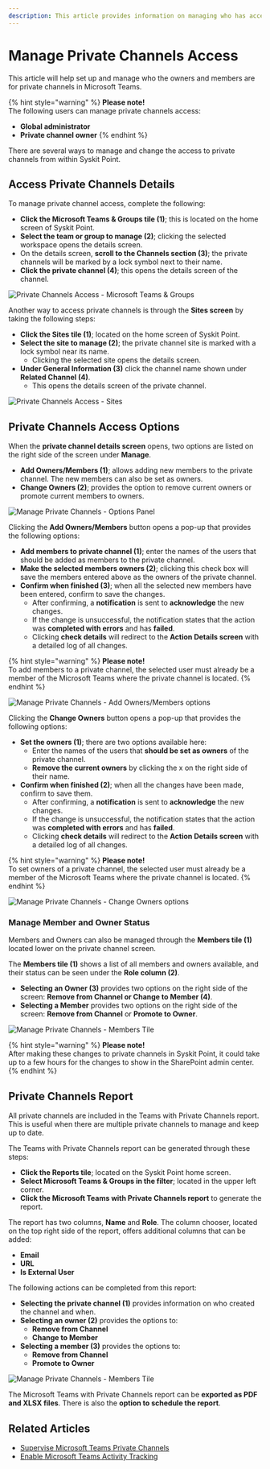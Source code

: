 ```yaml
---
description: This article provides information on managing who has access or is an owner of private channels in Microsoft Teams.
---
```


# Manage Private Channels Access

This article will help set up and manage who the owners and members are for private channels in Microsoft Teams. 

{% hint style="warning" %}
**Please note!**  
The following users can manage private channels access:
  * **Global administrator**
  * **Private channel owner**
{% endhint %}

There are several ways to manage and change the access to private channels from within Syskit Point.

## Access Private Channels Details 

To manage private channel access, complete the following: 

* **Click the Microsoft Teams & Groups tile (1)**; this is located on the home screen of Syskit Point. 
* **Select the team or group to manage (2)**; clicking the selected workspace opens the details screen.
* On the details screen, **scroll to the Channels section (3)**; the private channels will be marked by a lock symbol next to their name. 
* **Click the private channel (4)**; this opens the details screen of the channel.

![Private Channels Access - Microsoft Teams & Groups](../.gitbook/assets/manage-private-channels-teams-and-groups-access.png)

Another way to access private channels is through the **Sites screen** by taking the following steps:

* **Click the Sites tile (1)**; located on the home screen of Syskit Point. 
* **Select the site to manage (2)**; the private channel site is marked with a lock symbol near its name. 
  * Clicking the selected site opens the details screen.
* **Under General Information (3)** click the channel name shown under **Related Channel (4)**.  
  * This opens the details screen of the private channel.

  
![Private Channels Access - Sites](../.gitbook/assets/manage-private-channels-sites-access.png)

## Private Channels Access Options

When the **private channel details screen** opens, two options are listed on the right side of the screen under **Manage**.

 * **Add Owners/Members (1)**; allows adding new members to the private channel. The new members can also be set as owners.
 * **Change Owners (2)**; provides the option to remove current owners or promote current members to owners. 

 ![Manage Private Channels - Options Panel](../.gitbook/assets/manage-private-channels-options-side.png)

Clicking the **Add Owners/Members** button opens a pop-up that provides the following options: 

 * **Add members to private channel (1)**; enter the names of the users that should be added as members to the private channel.
 * **Make the selected members owners (2)**; clicking this check box will save the members entered above as the owners of the private channel. 
 * **Confirm when finished (3)**; when all the selected new members have been entered, confirm to save the changes. 
   * After confirming, a **notification** is sent to **acknowledge** the new changes. 
   * If the change is unsuccessful, the notification states that the action was **completed with errors** and has **failed**. 
   * Clicking **check details** will redirect to the **Action Details screen** with a detailed log of all changes. 

{% hint style="warning" %}
**Please note!**  
To add members to a private channel, the selected user must already be a member of the Microsoft Teams where the private channel is located. 
{% endhint %}

 ![Manage Private Channels - Add Owners/Members options](../.gitbook/assets/manage-private-channels-add-owners-members.png)

Clicking the **Change Owners** button opens a pop-up that provides the following options: 

 * **Set the owners (1)**; there are two options available here: 
   * Enter the names of the users that **should be set as owners** of the private channel.
   * **Remove the current owners** by clicking the x on the right side of their name. 
 * **Confirm when finished (2)**; when all the changes have been made, confirm to save them. 
   * After confirming, a **notification** is sent to **acknowledge** the new changes. 
   * If the change is unsuccessful, the notification states that the action was **completed with errors** and has **failed**. 
   * Clicking **check details** will redirect to the **Action Details screen** with a detailed log of all changes. 

  {% hint style="warning" %}
**Please note!**  
To set owners of a private channel, the selected user must already be a member of the Microsoft Teams where the private channel is located. 
{% endhint %}

 ![Manage Private Channels - Change Owners options](../.gitbook/assets/manage-private-channels-change-owners.png)


### Manage Member and Owner Status

Members and Owners can also be managed through the **Members tile (1)** located lower on the private channel screen. 

The **Members tile (1)** shows a list of all members and owners available, and their status can be seen under the **Role column (2)**.
  * **Selecting an Owner (3)** provides two options on the right side of the screen: **Remove from Channel or Change to Member (4)**.
  * **Selecting a Member** provides two options on the right side of the screen: **Remove from Channel** or **Promote to Owner**.

 ![Manage Private Channels - Members Tile](../.gitbook/assets/manage-private-channels-members-tile.png)

  {% hint style="warning" %}
**Please note!**  
After making these changes to private channels in Syskit Point, it could take up to a few hours for the changes to show in the SharePoint admin center.
{% endhint %}

## Private Channels Report

All private channels are included in the Teams with Private Channels report. This is useful when there are multiple private channels to manage and keep up to date.

The Teams with Private Channels report can be generated through these steps:

* **Click the Reports tile**; located on the Syskit Point home screen.
* **Select Microsoft Teams & Groups in the filter**; located in the upper left corner.
* **Click the Microsoft Teams with Private Channels report** to generate the report.

The report has two columns, **Name** and **Role**. The column chooser, located on the top right side of the report, offers additional columns that can be added:

 * **Email**
 * **URL**
 * **Is External User**

The following actions can be completed from this report:

 * **Selecting the private channel (1)** provides information on who created the channel and when.
 * **Selecting an owner (2)** provides the options to:
   * **Remove from Channel**
   * **Change to Member**
 * **Selecting a member (3)** provides the options to:
   * **Remove from Channel**
   * **Promote to Owner** 

 ![Manage Private Channels - Members Tile](../.gitbook/assets/manage-private-channels-report.png)

The Microsoft Teams with Private Channels report can be **exported as PDF and XLSX files**. There is also the **option to schedule the report**.

## Related Articles 

* [Supervise Microsoft Teams Private Channels](../access-management/supervise-microsoft-teams-private-channels.md)
* [Enable Microsoft Teams Activity Tracking](../configuration/microsoft-teams-activity.md)
